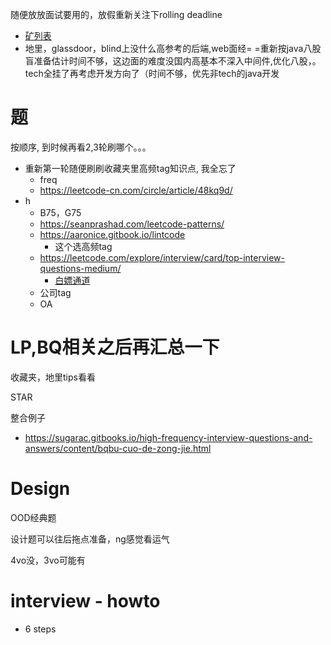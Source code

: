 随便放放面试要用的，放假重新关注下rolling deadline

* [矿列表](https://github.com/quantprep/quantnewgrad2022)
* 地里，glassdoor，blind上没什么高参考的后端,web面经= =重新按java八股盲准备估计时间不够，这边面的难度没国内高基本不深入中间件,优化八股，。tech全挂了再考虑开发方向了（时间不够，优先非tech的java开发

# 题

按顺序, 到时候再看2,3轮刷哪个。。。

* 重新第一轮随便刷刷收藏夹里高频tag知识点, 我全忘了
  * freq
  * https://leetcode-cn.com/circle/article/48kq9d/
* h
  * B75，G75
  * https://seanprashad.com/leetcode-patterns/
  * https://aaronice.gitbook.io/lintcode
    * 这个选高频tag
  * https://leetcode.com/explore/interview/card/top-interview-questions-medium/
    * [白嫖通道](https://github.com/hxu296/leetcode-company-wise-problems-2022)
  * 公司tag
  * OA

# LP,BQ相关之后再汇总一下

收藏夹，地里tips看看

STAR

整合例子

* https://sugarac.gitbooks.io/high-frequency-interview-questions-and-answers/content/bqbu-cuo-de-zong-jie.html

# Design

OOD经典题

设计题可以往后拖点准备，ng感觉看运气

4vo没，3vo可能有

# interview - howto

- 6 steps